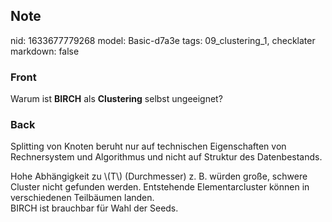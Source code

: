 ## Note
nid: 1633677779268
model: Basic-d7a3e
tags: 09_clustering_1, checklater
markdown: false

### Front
Warum ist <b>BIRCH</b> als <b>Clustering</b> selbst ungeeignet?

### Back
Splitting von Knoten beruht nur auf technischen Eigenschaften von
Rechnersystem und Algorithmus und nicht auf Struktur des
Datenbestands.
<div>
  Hohe Abhängigkeit zu \(T\) (Durchmesser) z. B. würden große,
  schwere Cluster nicht gefunden werden. Entstehende
  Elementarcluster können in verschiedenen Teilbäumen landen.
</div>
<div>
  BIRCH ist brauchbar für Wahl der Seeds.
</div>
